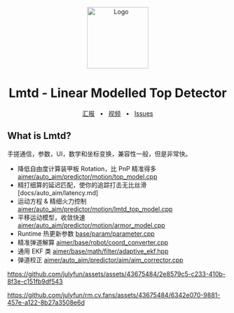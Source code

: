 <p align="center">
  <a href="https://sjtu-robomaster-team.github.io/"><img src="https://sjtu-robomaster-team.github.io/assets/img/logo.png" alt="Logo" height=140></a>
</p>
<h1 align="center">Lmtd - Linear Modelled Top Detector</h1>

<div align="center">
  <a href="https://sjtu-robomaster-team.github.io/antitop/">汇报</a>
  <span>&nbsp;&nbsp;•&nbsp;&nbsp;</span>
  <a href="https://www.bilibili.com/video/BV1vX4y1W7U7">视频</a>
  <span>&nbsp;&nbsp;•&nbsp;&nbsp;</span>
  <a href="https://github.com/julyfun/rm.cv.fans/issues/new">Issues</a>
  <br />
</div>

## What is Lmtd?

手搓通信，参数，UI，数学和坐标变换，兼容性一般，但是非常快。

- 降低自由度计算装甲板 Rotation，比 PnP 精准得多 [aimer/auto_aim/predictor/motion/top_model.cpp](aimer/auto_aim/predictor/motion/top_model.cpp)
- 精打细算的延迟匹配，使你的追踪打击无比丝滑 [docs/auto_aim/latency.md]
- 运动方程 & 精细火力控制 [aimer/auto_aim/predictor/motion/lmtd_top_model.cpp](aimer/auto_aim/predictor/motion/lmtd_top_model.cpp)
- 平移运动模型，收敛快速 [aimer/auto_aim/predictor/motion/armor_model.cpp](aimer/auto_aim/predictor/motion/armor_model.cpp)
- Runtime 热更新参数 [base/param/parameter.cpp](base/param/parameter.cpp)
- 精准弹道解算 [aimer/base/robot/coord_converter.cpp](aimer/base/robot/coord_converter.cpp)
- 通用 EKF 类 [aimer/base/math/filter/adaptive_ekf.hpp](aimer/base/math/filter/adaptive_ekf.hpp)
- 弹道校正 [aimer/auto_aim/predictor/aim/aim_corrector.cpp](aimer/auto_aim/predictor/aim/aim_corrector.cpp)

https://github.com/julyfun/assets/assets/43675484/2e8579c5-c233-410b-8f3e-c151fb9df543

https://github.com/julyfun/rm.cv.fans/assets/43675484/6342e070-9881-457e-a122-8b27a3508e6d

